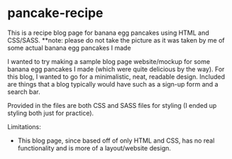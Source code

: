 # pancake-recipe
This is a recipe blog page for banana egg pancakes using HTML and CSS/SASS.
**note: please do not take the picture as it was taken by me of some actual banana egg pancakes I made

I wanted to try making a sample blog page website/mockup for some banana egg pancakes I made (which were quite delicious by the way). 
For this blog, I wanted to go for a minimalistic, neat, readable design. Included are things that a blog typically would have such as a sign-up form and a search bar. 

Provided in the files are both CSS and SASS files for styling (I ended up styling both just for practice).

Limitations: 
- This blog page, since based off of only HTML and CSS, has no real functionality and is more of a layout/website design. 
